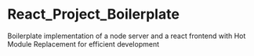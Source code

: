 # React_Project_Boilerplate
Boilerplate implementation of a node server and a react frontend with Hot Module Replacement for efficient development   
